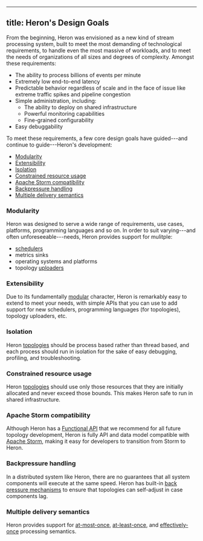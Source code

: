 <!--
    Licensed to the Apache Software Foundation (ASF) under one
    or more contributor license agreements.  See the NOTICE file
    distributed with this work for additional information
    regarding copyright ownership.  The ASF licenses this file
    to you under the Apache License, Version 2.0 (the
    "License"); you may not use this file except in compliance
    with the License.  You may obtain a copy of the License at

      http://www.apache.org/licenses/LICENSE-2.0

    Unless required by applicable law or agreed to in writing,
    software distributed under the License is distributed on an
    "AS IS" BASIS, WITHOUT WARRANTIES OR CONDITIONS OF ANY
    KIND, either express or implied.  See the License for the
    specific language governing permissions and limitations
    under the License.
-->
---
title: Heron's Design Goals
---

From the beginning, Heron was envisioned as a new kind of stream processing
system, built to meet the most demanding of technological requirements, to
handle even the most massive of workloads, and to meet the needs of organizations
of all sizes and degrees of complexity. Amongst these requirements:

* The ability to process billions of events per minute
* Extremely low end-to-end latency
* Predictable behavior regardless of scale and in the face of issue like extreme traffic spikes and pipeline congestion
* Simple administration, including:
  * The ability to deploy on shared infrastructure
  * Powerful monitoring capabilities
  * Fine-grained configurability
* Easy debuggability

To meet these requirements, a few core design goals have guided---and continue to
guide---Heron's development:

* [Modularity](#modularity)
* [Extensibility](#extensibility)
* [Isolation](#isolation)
* [Constrained resource usage](#constrained-resource-usage)
* [Apache Storm compatibility](#apache-storm-compatibility)
* [Backpressure handling](#backpressure-handling)
* [Multiple delivery semantics](#multiple-delivery-semantics)

### Modularity

Heron was designed to serve a wide range of requirements, use cases, platforms,
programming languages and so on. In order to suit varying---and often
unforeseeable---needs, Heron provides support for mulitple:

* [schedulers](../architecture#schedulers)
* metrics sinks
* operating systems and platforms
* topology [uploaders](../architecture#schedulers)

### Extensibility

Due to its fundamentally [modular](#modularity) character, Heron is remarkably
easy to extend to meet your needs, with simple APIs that you can use to add
support for new schedulers, programming languages (for topologies), topology
uploaders, etc.

### Isolation

Heron [topologies](../topologies) should be process based rather than
thread based, and each process should run in isolation for the sake of easy
debugging, profiling, and troubleshooting.

### Constrained resource usage

Heron [topologies](../topologies) should use only those resources that they are
initially allocated and never exceed those bounds. This makes Heron safe to run
in shared infrastructure.

### Apache Storm compatibility

Although Heron has a [Functional API](../topologies#the-heron-functional-api)
that we recommend for all future topology development, Heron is fully API and
data model compatible with [Apache Storm](http://storm.apache.org), making it
easy for developers to transition from Storm to Heron.

### Backpressure handling

In a distributed system like Heron, there are no guarantees that all system
components will execute at the same speed. Heron has built-in [back pressure
mechanisms](../architecture#stream-manager) to ensure that topologies can
self-adjust in case components lag.

### Multiple delivery semantics

Heron provides support for
[at-most-once](../delivery-semantics#available-semantics),
[at-least-once](../delivery-semantics#available-semantics), and
[effectively-once](../delivery-semantics#available-semantics) processing
semantics.
